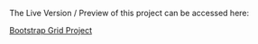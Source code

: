 
The Live Version / Preview of this project can be accessed here:

[Bootstrap Grid Project](glowing-malasada-af10b0)